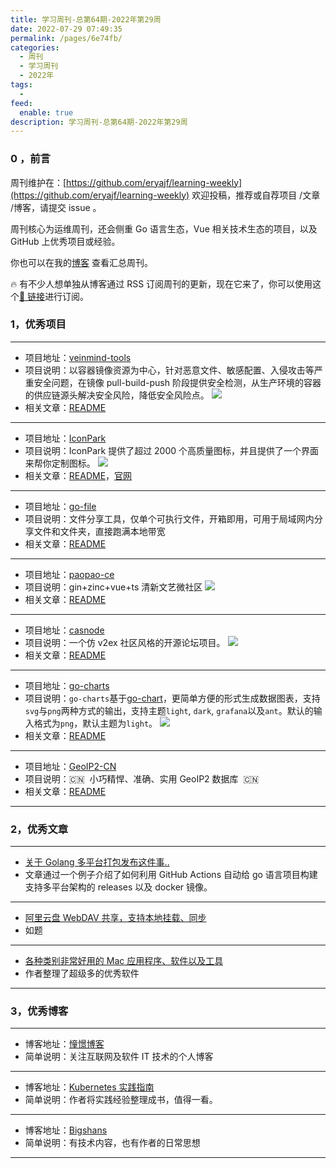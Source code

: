 ```yaml
---
title: 学习周刊-总第64期-2022年第29周
date: 2022-07-29 07:49:35
permalink: /pages/6e74fb/
categories:
  - 周刊
  - 学习周刊
  - 2022年
tags:
  -
feed:
  enable: true
description: 学习周刊-总第64期-2022年第29周
---
```


### 0 ，前言

周刊维护在：[https://github.com/eryajf/learning-weekly](https://github.com/eryajf/learning-weekly) 欢迎投稿，推荐或自荐项目 /文章 /博客，请提交 issue 。

周刊核心为运维周刊，还会侧重 Go 语言生态，Vue 相关技术生态的项目，以及 GitHub 上优秀项目或经验。

你也可以在我的[博客](https://wiki.eryajf.net/learning-weekly/) 查看汇总周刊。

🔥 有不少人想单独从博客通过 RSS 订阅周刊的更新，现在它来了，你可以使用这个[🔗 链接](https://wiki.eryajf.net/learning-weekly.xml)进行订阅。

### 1，优秀项目

---

- 项目地址：[veinmind-tools](https://github.com/chaitin/veinmind-tools)
- 项目说明：以容器镜像资源为中心，针对恶意文件、敏感配置、入侵攻击等严重安全问题，在镜像 pull-build-push 阶段提供安全检测，从生产环境的容器的供应链源头解决安全风险，降低安全风险点。
  ![](http://t.eryajf.net/imgs/2022/07/24d0d3fca95753d8.gif)
- 相关文章：[README](https://github.com/chaitin/veinmind-tools#readme)

---

- 项目地址：[IconPark](https://github.com/bytedance/IconPark)
- 项目说明：IconPark 提供了超过 2000 个高质量图标，并且提供了一个界面来帮你定制图标。
  ![](http://t.eryajf.net/imgs/2022/07/327533dcaf44d43a.gif)
- 相关文章：[README](https://github.com/bytedance/IconPark/blob/master/README.zh-CN.md)，[官网](https://iconpark.oceanengine.com/)

---

- 项目地址：[go-file](https://github.com/songquanpeng/go-file)
- 项目说明：文件分享工具，仅单个可执行文件，开箱即用，可用于局域网内分享文件和文件夹，直接跑满本地带宽
- 相关文章：[README](https://github.com/songquanpeng/go-file#readme)

---

- 项目地址：[paopao-ce](https://github.com/rocboss/paopao-ce)
- 项目说明：gin+zinc+vue+ts 清新文艺微社区
  ![](http://t.eryajf.net/imgs/2022/07/99d835787e559f93.jpg)
- 相关文章：[README](https://github.com/rocboss/paopao-ce#readme)

---

- 项目地址：[casnode](https://github.com/casbin/casnode)
- 项目说明：一个仿 v2ex 社区风格的开源论坛项目。
  ![](http://t.eryajf.net/imgs/2022/07/96d81d2ace408a5b.png)
- 相关文章：[README](https://github.com/casbin/casnode#readme)

---

- 项目地址：[go-charts](https://github.com/vicanso/go-charts)
- 项目说明：`go-charts`基于[go-chart](https://github.com/wcharczuk/go-chart)，更简单方便的形式生成数据图表，支持`svg`与`png`两种方式的输出，支持主题`light`, `dark`, `grafana`以及`ant`。默认的输入格式为`png`，默认主题为`light`。
  ![](http://t.eryajf.net/imgs/2022/07/cc11763fc336a628.png)
- 相关文章：[README](https://github.com/vicanso/go-charts/blob/main/README_zh.md)

---

- 项目地址：[GeoIP2-CN](https://github.com/Hackl0us/GeoIP2-CN)
- 项目说明：🇨🇳  小巧精悍、准确、实用 GeoIP2 数据库  🇨🇳
- 相关文章：[README](https://github.com/Hackl0us/GeoIP2-CN#readme)

---

### 2，优秀文章

---

- [关于 Golang 多平台打包发布这件事..](https://github.com/LeslieLeung/go-multiplatform-docker/blob/main/doc/README.md)
- 文章通过一个例子介绍了如何利用 GitHub Actions 自动给 go 语言项目构建支持多平台架构的 releases 以及 docker 镜像。

---

- [阿里云盘 WebDAV 共享，支持本地挂载、同步](https://sleele.com/2021/08/03/webdav-aliyundriver/)
- 如题

---

- [各种类别非常好用的 Mac 应用程序、软件以及工具](https://www.ouq.net/%E5%90%84%E7%A7%8D%E7%B1%BB%E5%88%AB%E9%9D%9E%E5%B8%B8%E5%A5%BD%E7%94%A8%E7%9A%84-mac-%E5%BA%94%E7%94%A8%E7%A8%8B%E5%BA%8F%E3%80%81%E8%BD%AF%E4%BB%B6%E4%BB%A5%E5%8F%8A%E5%B7%A5%E5%85%B7.html)
- 作者整理了超级多的优秀软件

---

### 3，优秀博客

---

- 博客地址：[憧憬博客](https://licoy.cn/)
- 简单说明：关注互联网及软件 IT 技术的个人博客

---

- 博客地址：[Kubernetes 实践指南](https://imroc.cc/kubernetes/)
- 简单说明：作者将实践经验整理成书，值得一看。

---

- 博客地址：[Bigshans](https://bigshans.github.io/)
- 简单说明：有技术内容，也有作者的日常思想

---
